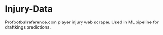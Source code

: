 # Injury-Data
Profootballreference.com player injury web scraper. Used in ML pipeline for draftkings predictions.
